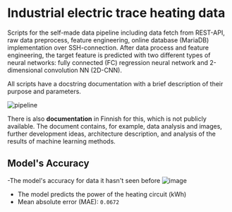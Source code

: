 # Industrial electric trace heating data
Scripts for the self-made data pipeline including data fetch from REST-API, raw data preprocess, feature engineering, online database (MariaDB) implementation over SSH-connection. After data process and feature engineering, the target feature is predicted with two different types of neural networks: fully connected (FC) regression neural network and 2-dimensional convolution NN (2D-CNN). 

All scripts have a docstring documentation with a brief description of their purpose and parameters.  

![pipeline](https://user-images.githubusercontent.com/91312571/185053006-bf1b71bf-c4f7-474b-a932-270abf1d851f.jpg)

There is also **documentation** in Finnish for this, which is not publicly available. 
The document contains, for example, data analysis and images, further development ideas, architecture description, and analysis of the results of machine learning methods. 

## Model's Accuracy
-The model's accuracy for data it hasn't seen before
![image](https://user-images.githubusercontent.com/91312571/185051492-8eb29ac3-5ad3-49f7-9784-606fb7b5802d.png)
- The model predicts the power of the heating circuit (kWh)
- Mean absolute error (MAE): `0.0672`
